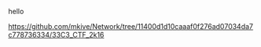 hello


https://github.com/mkive/Network/tree/11400d1d10caaaf0f276ad07034da7c778736334/33C3_CTF_2k16
